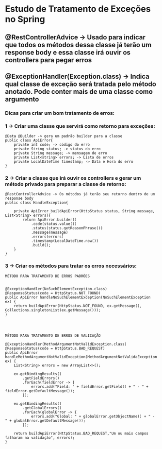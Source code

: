 # Estudo de Tratamento de Exceções no Spring

## @RestControllerAdvice -> Usado para indicar que todos os métodos dessa classe já terão um response body e essa classe irá ouvir os controllers para pegar erros

## @ExceptionHandler(Exception.class) -> Indica qual classe de exceção será tratada pelo método anotado. Pode conter mais de uma classe como argumento

### Dicas para criar um bom tratamento de erros:

### 1 -> Criar uma classe que servirá como retorno para exceções:

    @Data @Builder -> gera um padrão builder para a classe
    public class ApiError{
        private int code; -> código do erro
        private String status; -> status do erro
        private String message; -> mensagem de erro
        private List<string> errors; -> Lista de erros
        private LocalDateTime timestamp; -> Data e Hora do erro
    }

### 2 -> Criar a classe que irá ouvir os controllers e gerar um método privado para preparar a classe de retorno:

    @RestControllerAdvice -> Os métodos já terão seu retorno dentro de um response body
    public class HandleException{

        private ApiError buildApiError(HttpStatus status, String message, List<String> errors){
            return ApiError.builder()
                .code(status.value())
                .status(status.getReasonPhrase())
                .message(message)
                .errors(errors)
                .timestamp(LocalDateTime.now())
                .build();
        }
    }

### 3 -> Criar os métodos para tratar os erros necessários:

    MÉTODO PARA TRATAMENTO DE ERROS PADRÕES
    
    
    @ExceptionHandler(NoSuchElementException.class)
    @ResponseStatus(code = HttpStatus.NOT_FOUND)
    public ApiError handleNoSuchElementException(NoSuchElementException ex) {
        return buildApiError(HttpStatus.NOT_FOUND, ex.getMessage(), Collections.singletonList(ex.getMessage()));
    }
    
    


    MÉTODO PARA TRATAMENTO DE ERROS DE VALICAÇÃO

    @ExceptionHandler(MethodArgumentNotValidException.class)
    @ResponseStatus(code = HttpStatus.BAD_REQUEST)
    public ApiError handleMethodArgumentNotValidException(MethodArgumentNotValidaException ex) {
        List<String> errors = new ArrayList<>();

        ex.getBindingResults()
            .getFieldErrors()
            .forEach(fieldError -> {
                errors.add("Field: " + fieldError.getField() + " - " + fieldError.getDefaultMessage());
            });

        ex.getBindingResults()
            .getGlobalErrors()
            .forEach(globalError -> {
                errors.add("Global: " + globalError.getObjectName() + " - " + globalError.getDefaultMessage());
            });

        return buildApiError(HttpStatus.BAD_REQUEST,"Um ou mais campos falharam na validação", errors);
    }
